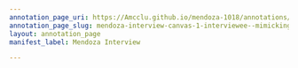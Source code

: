 ```yaml
---
annotation_page_uri: https://Amcclu.github.io/mendoza-1018/annotations/mendoza-interview-canvas-1-interviewee--mimicking--body-language--nodding-.json
annotation_page_slug: mendoza-interview-canvas-1-interviewee--mimicking--body-language--nodding-
layout: annotation_page
manifest_label: Mendoza Interview

---
```


